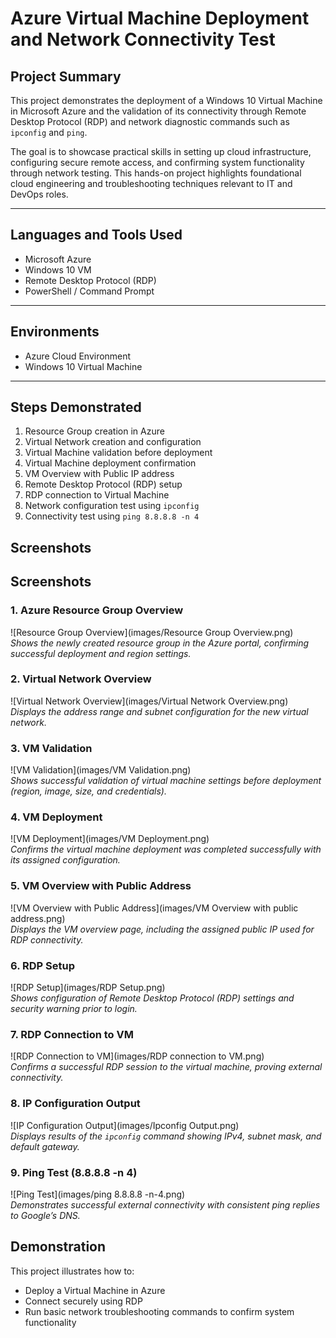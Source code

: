 # Azure Virtual Machine Deployment and Network Connectivity Test

## Project Summary
This project demonstrates the deployment of a Windows 10 Virtual Machine in Microsoft Azure and the validation of its connectivity through Remote Desktop Protocol (RDP) and network diagnostic commands such as `ipconfig` and `ping`.

The goal is to showcase practical skills in setting up cloud infrastructure, configuring secure remote access, and confirming system functionality through network testing. This hands-on project highlights foundational cloud engineering and troubleshooting techniques relevant to IT and DevOps roles.

---

## Languages and Tools Used
- Microsoft Azure
- Windows 10 VM
- Remote Desktop Protocol (RDP)
- PowerShell / Command Prompt

---

## Environments
- Azure Cloud Environment
- Windows 10 Virtual Machine

---

## Steps Demonstrated
1. Resource Group creation in Azure  
2. Virtual Network creation and configuration  
3. Virtual Machine validation before deployment  
4. Virtual Machine deployment confirmation  
5. VM Overview with Public IP address  
6. Remote Desktop Protocol (RDP) setup  
7. RDP connection to Virtual Machine  
8. Network configuration test using `ipconfig`  
9. Connectivity test using `ping 8.8.8.8 -n 4`





## Screenshots
## Screenshots

### 1. Azure Resource Group Overview
![Resource Group Overview](images/Resource Group Overview.png)  
*Shows the newly created resource group in the Azure portal, confirming successful deployment and region settings.*

### 2. Virtual Network Overview
![Virtual Network Overview](images/Virtual Network Overview.png)  
*Displays the address range and subnet configuration for the new virtual network.*

### 3. VM Validation
![VM Validation](images/VM Validation.png)  
*Shows successful validation of virtual machine settings before deployment (region, image, size, and credentials).*

### 4. VM Deployment
![VM Deployment](images/VM Deployment.png)  
*Confirms the virtual machine deployment was completed successfully with its assigned configuration.*

### 5. VM Overview with Public Address
![VM Overview with Public Address](images/VM Overview with public address.png)  
*Displays the VM overview page, including the assigned public IP used for RDP connectivity.*

### 6. RDP Setup
![RDP Setup](images/RDP Setup.png)  
*Shows configuration of Remote Desktop Protocol (RDP) settings and security warning prior to login.*

### 7. RDP Connection to VM
![RDP Connection to VM](images/RDP connection to VM.png)  
*Confirms a successful RDP session to the virtual machine, proving external connectivity.*

### 8. IP Configuration Output
![IP Configuration Output](images/Ipconfig Output.png)  
*Displays results of the `ipconfig` command showing IPv4, subnet mask, and default gateway.*

### 9. Ping Test (8.8.8.8 -n 4)
![Ping Test](images/ping 8.8.8.8 -n-4.png)  
*Demonstrates successful external connectivity with consistent ping replies to Google’s DNS.*



## Demonstration
This project illustrates how to:
- Deploy a Virtual Machine in Azure
- Connect securely using RDP
- Run basic network troubleshooting commands to confirm system functionality
